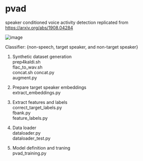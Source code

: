 # pvad
speaker conditioned voice activity detection replicated from
https://arxiv.org/abs/1908.04284

![image](https://user-images.githubusercontent.com/41505580/143957774-6b68790e-9752-44b2-bc69-c6c0307810a5.png)

Classifier: {non-speech, target speaker, and non-target speaker}

1. Synthetic dataset generation\
    prep4kaldi.sh  \
    flac_to_wav.sh \
    concat.sh concat.py \
    augment.py 

2. Prepare target speaker embeddings\
    extract_embeddings.py

3. Extract features and labels\
    correct_target_labels.py\
    fbank.py\
    feature_labels.py

4. Data loader\
    dataloader.py\
    dataloader_test.py


5. Model definition and traning\
    pvad_training.py
